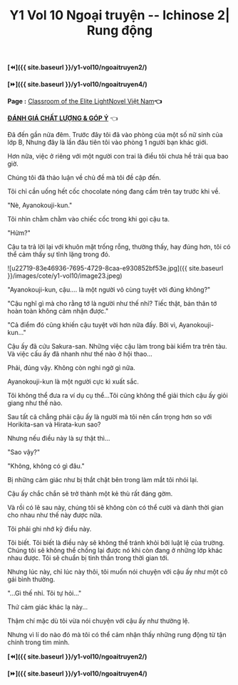 ﻿---
layout: post
title: Y1 Vol 10 Ngoại truyện -- Ichinose 2| Rung động
permalink: /y1-vol10/ngoaitruyen3/
---

**[⏪]({{ site.baseurl }}/y1-vol10/ngoaitruyen2/)**

**[⏩]({{ site.baseurl }}/y1-vol10/ngoaitruyen4/)**

**Page :** [Classroom of the Elite LightNovel Việt Nam](http://facebook.com/Classroom.of.the.Elite.VN)**👈**

[**ĐÁNH GIÁ CHẤT LƯỢNG & GÓP Ý**](https://bit.ly/danhgiagopy) 👈

Đã đến gần nửa đêm. Trước đây tôi đã vào phòng của một số nữ sinh của lớp B, Nhưng đây là lần đâu tiên tôi vào phòng 1 người bạn khác giới.

Hơn nữa, việc ở riêng với một người con trai là điều tôi chưa hề trải qua bao giờ.

Chúng tôi đã thảo luận về chủ đề mà tôi đề cập đến.

Tôi chỉ cần uống hết cốc chocolate nóng đang cầm trên tay trước khi về.

"Nè, Ayanokouji-kun."

Tôi nhìn chằm chằm vào chiếc cốc trong khi gọi cậu ta.

"Hửm?"

Cậu ta trả lời lại với khuôn mặt trống rỗng, thường thấy, hay đúng hơn, tôi có thể cảm thấy sự tĩnh lặng trong đó.

![u22719-83e46936-7695-4729-8caa-e930852bf53e.jpg]({{ site.baseurl }}/images/cote/y1-vol10/image23.jpeg)

"Ayanokouji-kun, cậu.... là một người vô cùng tuyệt vời đúng không?"

"Cậu nghĩ gì mà cho rằng tớ là người như thế nhỉ? Tiếc thật, bản thân tớ hoàn toàn không cảm nhận được."

"Cả điểm đó cũng khiến cậu tuyệt vời hơn nữa đấy. Bởi vì, Ayanokouji-kun\..."

Cậu ấy đã cứu Sakura-san. Những việc cậu làm trong bài kiểm tra trên tàu. Và việc cấu ấy đã nhanh như thế nào ở hội thao...

Phải, đúng vậy. Không còn nghi ngờ gì nữa.

Ayanokouji-kun là một người cực kì xuất sắc.

Tôi không thể đưa ra ví dụ cụ thể...Tôi cũng không thể giải thích cậu ấy giỏi giang như thế nào.

Sau tất cả chẳng phải cậu ấy là người mà tôi nên cẩn trọng hơn so với Horikita-san và Hirata-kun sao?

Nhưng nếu điều này là sự thật thì...

"Sao vậy?"

"Không, không có gì đâu."

Bị những cảm giác như bị thắt chặt bên trong làm mắt tôi nhói lại.

Cậu ấy chắc chắn sẽ trở thành một kẻ thù rất đáng gờm.

Và rồi có lẽ sau này, chúng tôi sẽ không còn có thể cười và dành thời gian cho nhau như thế này được nữa.

Tôi phải ghi nhớ kỹ điều này.

Tôi biết. Tôi biết là điều này sẽ không thể tránh khỏi bởi luật lệ của trường. Chúng tôi sẽ không thể chống lại được nó khi còn đang ở những lớp khác nhau được. Tôi sẽ chuẩn bị tinh thần trong thời gian tới.

Nhưng lúc này, chỉ lúc này thôi, tôi muốn nói chuyện với cậu ấy như một cô gái bình thường.

"...Gì thế nhỉ. Tôi tự hỏi..."

Thứ cảm giác khác lạ này...

Thậm chí mặc dù tôi vừa nói chuyện với cậu ấy như thường lệ.

Nhưng vì lí do nào đó mà tôi có thể cảm nhận thấy những rung động từ tận chính trong tim mình.

**[⏪]({{ site.baseurl }}/y1-vol10/ngoaitruyen2/)**

**[⏩]({{ site.baseurl }}/y1-vol10/ngoaitruyen4/)**
